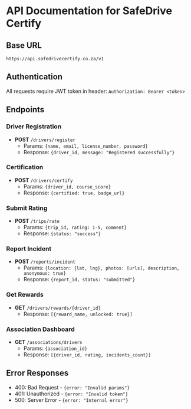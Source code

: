 # API Documentation for SafeDrive Certify

## Base URL
`https://api.safedrivecertify.co.za/v1`

## Authentication
All requests require JWT token in header: `Authorization: Bearer <token>`

## Endpoints

### Driver Registration
- **POST** `/drivers/register`
  - Params: `{name, email, license_number, password}`
  - Response: `{driver_id, message: "Registered successfully"}`

### Certification
- **POST** `/drivers/certify`
  - Params: `{driver_id, course_score}`
  - Response: `{certified: true, badge_url}`

### Submit Rating
- **POST** `/trips/rate`
  - Params: `{trip_id, rating: 1-5, comment}`
  - Response: `{status: "success"}`

### Report Incident
- **POST** `/reports/incident`
  - Params: `{location: {lat, lng}, photos: [urls], description, anonymous: true}`
  - Response: `{report_id, status: "submitted"}`

### Get Rewards
- **GET** `/drivers/rewards/{driver_id}`
  - Response: `[{reward_name, unlocked: true}]`

### Association Dashboard
- **GET** `/associations/drivers`
  - Params: `{association_id}`
  - Response: `[{driver_id, rating, incidents_count}]`

## Error Responses
- 400: Bad Request - `{error: "Invalid params"}`
- 401: Unauthorized - `{error: "Invalid token"}`
- 500: Server Error - `{error: "Internal error"}`
